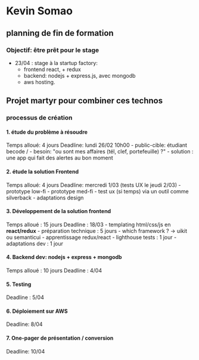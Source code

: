 # Kevin Somao
## planning de fin de formation

### Objectif: être prêt pour le stage
- 23/04 : stage à la startup factory: 
    - frontend react, + redux 
    - backend: nodejs + express.js,  avec mongodb
    - aws hosting.

## Projet martyr pour combiner ces technos
### processus de création

#### 1. étude du problème à résoudre
Temps alloué: 4 jours
Deadline:  lundi 26/02 10h00
    - public-cible: étudiant becode /
    - besoin: "ou sont mes affaires (tél, clef, portefeuille) ?"
    - solution : une app qui fait des alertes au bon moment
#### 2. étude la solution Frontend
Temps alloué: 4 jours
Deadline: mercredi 1/03 (tests UX le jeudi 2/03)
    - prototype low-fi
    - prototype med-fi
    - test ux (si temps) via un outil comme silverback
    - adaptations design
#### 3. Développement de la solution frontend
Temps alloué : 15 jours
Deadline : 18/03
    - templating html/css/js  en **react/redux**
        - préparation technique : 5 jours
            - which framework ? -> uikit ou semanticui
            - apprentissage redux/react
        -   lighthouse tests : 1 jour
        - adaptations dev : 1 jour
#### 4. Backend dev:  nodejs + express + mongodb
Temps alloué : 10 jours
Deadline : 4/04
#### 5. Testing
Deadline : 5/04
#### 6. Déploiement sur AWS
Deadline: 8/04
#### 7. One-pager de présentation / conversion
Deadline: 10/04
